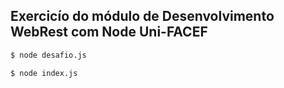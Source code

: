## Exercicío do módulo de Desenvolvimento WebRest com Node Uni-FACEF

```sh
$ node desafio.js
```

```sh
$ node index.js
```
